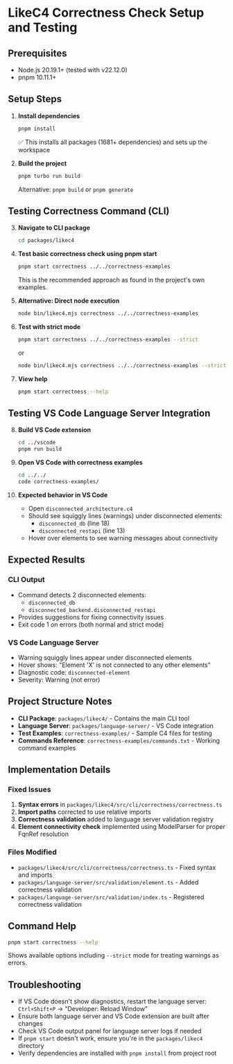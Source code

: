 # LikeC4 Correctness Check Setup and Testing

## Prerequisites
- Node.js 20.19.1+ (tested with v22.12.0)
- pnpm 10.11.1+

## Setup Steps

1. **Install dependencies**
   ```bash
   pnpm install
   ```
   ✅ This installs all packages (1681+ dependencies) and sets up the workspace

2. **Build the project**
   ```bash
   pnpm turbo run build
   ```
   Alternative: `pnpm build` or `pnpm generate`

## Testing Correctness Command (CLI)

3. **Navigate to CLI package**
   ```bash
   cd packages/likec4
   ```

4. **Test basic correctness check using pnpm start**
   ```bash
   pnpm start correctness ../../correctness-examples
   ```
   This is the recommended approach as found in the project's own examples.

5. **Alternative: Direct node execution**
   ```bash
   node bin/likec4.mjs correctness ../../correctness-examples
   ```

6. **Test with strict mode**
   ```bash
   pnpm start correctness ../../correctness-examples --strict
   ```
   or
   ```bash
   node bin/likec4.mjs correctness ../../correctness-examples --strict
   ```

7. **View help**
   ```bash
   pnpm start correctness --help
   ```

## Testing VS Code Language Server Integration

8. **Build VS Code extension**
   ```bash
   cd ../vscode
   pnpm run build
   ```

9. **Open VS Code with correctness examples**
   ```bash
   cd ../../
   code correctness-examples/
   ```

10. **Expected behavior in VS Code**
    - Open `disconnected_architecture.c4`
    - Should see squiggly lines (warnings) under disconnected elements:
      - `disconnected_db` (line 18)
      - `disconnected_restapi` (line 13)
    - Hover over elements to see warning messages about connectivity

## Expected Results

### CLI Output
- Command detects 2 disconnected elements:
  - `disconnected_db`
  - `disconnected_backend.disconnected_restapi`
- Provides suggestions for fixing connectivity issues
- Exit code 1 on errors (both normal and strict mode)

### VS Code Language Server
- Warning squiggly lines appear under disconnected elements
- Hover shows: "Element 'X' is not connected to any other elements"
- Diagnostic code: `disconnected-element`
- Severity: Warning (not error)

## Project Structure Notes

- **CLI Package**: `packages/likec4/` - Contains the main CLI tool
- **Language Server**: `packages/language-server/` - VS Code integration
- **Test Examples**: `correctness-examples/` - Sample C4 files for testing
- **Commands Reference**: `correctness-examples/commands.txt` - Working command examples

## Implementation Details

### Fixed Issues
1. **Syntax errors** in `packages/likec4/src/cli/correctness/correctness.ts`
2. **Import paths** corrected to use relative imports
3. **Correctness validation** added to language server validation registry
4. **Element connectivity check** implemented using ModelParser for proper FqnRef resolution

### Files Modified
- `packages/likec4/src/cli/correctness/correctness.ts` - Fixed syntax and imports
- `packages/language-server/src/validation/element.ts` - Added correctness validation
- `packages/language-server/src/validation/index.ts` - Registered correctness validation

## Command Help

```bash
pnpm start correctness --help
```

Shows available options including `--strict` mode for treating warnings as errors.

## Troubleshooting

- If VS Code doesn't show diagnostics, restart the language server: `Ctrl+Shift+P` → "Developer: Reload Window"
- Ensure both language server and VS Code extension are built after changes
- Check VS Code output panel for language server logs if needed  
- If `pnpm start` doesn't work, ensure you're in the `packages/likec4` directory
- Verify dependencies are installed with `pnpm install` from project root

